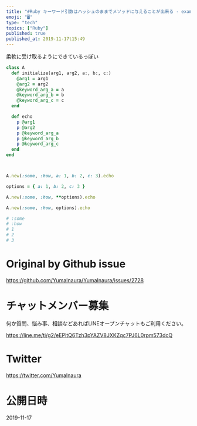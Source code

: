 ```yaml
---
title: "#Ruby キーワード引数はハッシュのままでメソッドに与えることが出来る - example : pass method keyword a"
emoji: "🖥"
type: "tech"
topics: ["Ruby"]
published: true
published_at: 2019-11-17t15:49
---
```


柔軟に受け取るようにできているっぽい

```rb
class A
  def initialize(arg1, arg2, a:, b:, c:)
    @arg1 = arg1
    @arg2 = arg2
    @keyword_arg_a = a
    @keyword_arg_b = b
    @keyword_arg_c = c
  end

  def echo
    p @arg1
    p @arg2
    p @keyword_arg_a
    p @keyword_arg_b
    p @keyword_arg_c
  end
end



A.new(:some, :how, a: 1, b: 2, c: 3).echo

options = { a: 1, b: 2, c: 3 }

A.new(:some, :how, **options).echo

A.new(:some, :how, options).echo

# :some
# :how
# 1
# 2
# 3

```

# Original by Github issue

https://github.com/YumaInaura/YumaInaura/issues/2728








<!-- Update From Qiita API -->

# チャットメンバー募集


何か質問、悩み事、相談などあればLINEオープンチャットもご利用ください。

https://line.me/ti/g2/eEPltQ6Tzh3pYAZV8JXKZqc7PJ6L0rpm573dcQ





# Twitter


https://twitter.com/YumaInaura


<!-- Update From Qiita API -->



# 公開日時

2019-11-17
